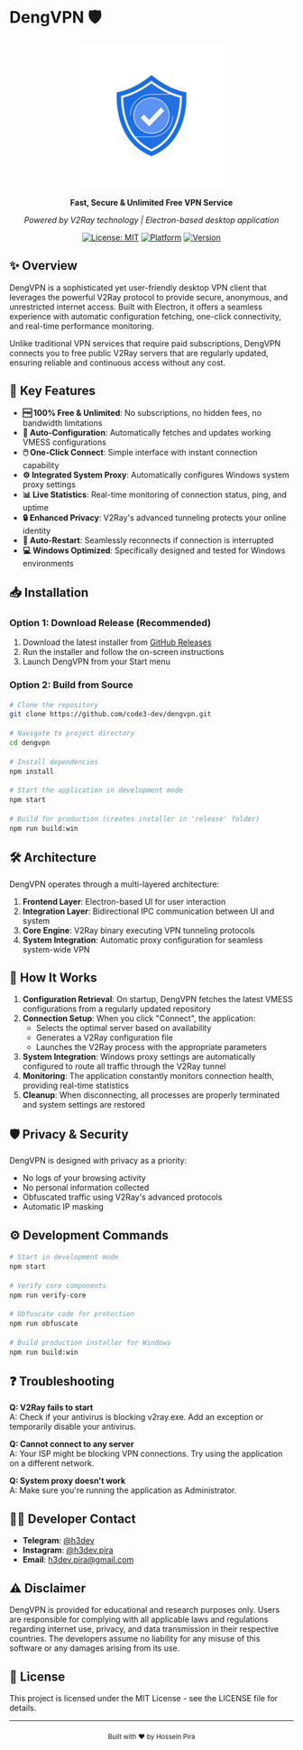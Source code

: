 # DengVPN 🛡️

<div align="center">
  
![DengVPN Logo](assets/icon.png)

**Fast, Secure & Unlimited Free VPN Service**

*Powered by V2Ray technology | Electron-based desktop application*

[![License: MIT](https://img.shields.io/badge/License-MIT-blue.svg)](https://opensource.org/licenses/MIT)
[![Platform](https://img.shields.io/badge/Platform-Windows-brightgreen.svg)](https://github.com/code3-dev/dengvpn)
[![Version](https://img.shields.io/badge/Version-1.2.0-orange.svg)](https://github.com/code3-dev/dengvpn)

</div>

## ✨ Overview

DengVPN is a sophisticated yet user-friendly desktop VPN client that leverages the powerful V2Ray protocol to provide secure, anonymous, and unrestricted internet access. Built with Electron, it offers a seamless experience with automatic configuration fetching, one-click connectivity, and real-time performance monitoring.

Unlike traditional VPN services that require paid subscriptions, DengVPN connects you to free public V2Ray servers that are regularly updated, ensuring reliable and continuous access without any cost.

## 🚀 Key Features

- **🆓 100% Free & Unlimited**: No subscriptions, no hidden fees, no bandwidth limitations
- **🔄 Auto-Configuration**: Automatically fetches and updates working VMESS configurations
- **🖱️ One-Click Connect**: Simple interface with instant connection capability
- **⚙️ Integrated System Proxy**: Automatically configures Windows system proxy settings
- **📊 Live Statistics**: Real-time monitoring of connection status, ping, and uptime
- **🔒 Enhanced Privacy**: V2Ray's advanced tunneling protects your online identity
- **🔄 Auto-Restart**: Seamlessly reconnects if connection is interrupted
- **💻 Windows Optimized**: Specifically designed and tested for Windows environments

## 📥 Installation

### Option 1: Download Release (Recommended)

1. Download the latest installer from [GitHub Releases](https://github.com/code3-dev/dengvpn/releases)
2. Run the installer and follow the on-screen instructions
3. Launch DengVPN from your Start menu

### Option 2: Build from Source

```bash
# Clone the repository
git clone https://github.com/code3-dev/dengvpn.git

# Navigate to project directory
cd dengvpn

# Install dependencies
npm install

# Start the application in development mode
npm start

# Build for production (creates installer in 'release' folder)
npm run build:win
```

## 🛠️ Architecture

DengVPN operates through a multi-layered architecture:

1. **Frontend Layer**: Electron-based UI for user interaction
2. **Integration Layer**: Bidirectional IPC communication between UI and system
3. **Core Engine**: V2Ray binary executing VPN tunneling protocols
4. **System Integration**: Automatic proxy configuration for seamless system-wide VPN


## 🔄 How It Works

1. **Configuration Retrieval**: On startup, DengVPN fetches the latest VMESS configurations from a regularly updated repository
2. **Connection Setup**: When you click "Connect", the application:
   - Selects the optimal server based on availability
   - Generates a V2Ray configuration file
   - Launches the V2Ray process with the appropriate parameters
3. **System Integration**: Windows proxy settings are automatically configured to route all traffic through the V2Ray tunnel
4. **Monitoring**: The application constantly monitors connection health, providing real-time statistics
5. **Cleanup**: When disconnecting, all processes are properly terminated and system settings are restored

## 🛡️ Privacy & Security

DengVPN is designed with privacy as a priority:

- No logs of your browsing activity
- No personal information collected
- Obfuscated traffic using V2Ray's advanced protocols
- Automatic IP masking

## ⚙️ Development Commands

```bash
# Start in development mode
npm start

# Verify core components
npm run verify-core

# Obfuscate code for protection
npm run obfuscate

# Build production installer for Windows
npm run build:win
```

## ❓ Troubleshooting

**Q: V2Ray fails to start**  
A: Check if your antivirus is blocking v2ray.exe. Add an exception or temporarily disable your antivirus.

**Q: Cannot connect to any server**  
A: Your ISP might be blocking VPN connections. Try using the application on a different network.

**Q: System proxy doesn't work**  
A: Make sure you're running the application as Administrator.

## 👨‍💻 Developer Contact

- **Telegram**: [@h3dev](https://t.me/h3dev)
- **Instagram**: [@h3dev.pira](https://instagram.com/h3dev.pira)
- **Email**: h3dev.pira@gmail.com

## ⚠️ Disclaimer

DengVPN is provided for educational and research purposes only. Users are responsible for complying with all applicable laws and regulations regarding internet use, privacy, and data transmission in their respective countries. The developers assume no liability for any misuse of this software or any damages arising from its use.

## 📜 License

This project is licensed under the MIT License - see the LICENSE file for details.

---

<div align="center">
  <sub>Built with ❤️ by Hossein Pira</sub>
</div> 